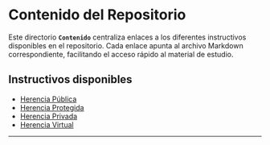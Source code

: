 # Contenido del Repositorio

Este directorio **`Contenido`** centraliza enlaces a los diferentes instructivos disponibles en el repositorio. Cada enlace apunta al archivo Markdown correspondiente, facilitando el acceso rápido al material de estudio.

## Instructivos disponibles

* [Herencia Pública](Contenido/Instructivo_Herencia_Publica.md)
* [Herencia Protegida](Contenido/instructivo_herencia_protegida.md)
* [Herencia Privada](Contenido/instructivo_herencia_privada.md)
* [Herencia Virtual](Contenido/instructivo_herencia_virtual.md)

---
